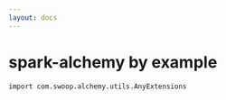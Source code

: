 ```yaml
---
layout: docs
---
```


# spark-alchemy by example

```tut
import com.swoop.alchemy.utils.AnyExtensions
```
